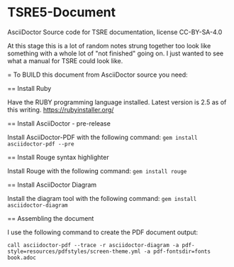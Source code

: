 # TSRE5-Document
AsciiDoctor Source code for TSRE documentation, license CC-BY-SA-4.0 

At this stage this is a lot of random notes strung together too look like something with a whole lot of "not finished" going on.  I just wanted to see what a manual for TSRE could look like.


= To BUILD this document from AsciiDoctor source you need:

== Install Ruby

Have the RUBY programming language installed. Latest version is 2.5 as of this writing.   https://rubyinstaller.org/

== Install AsciiDoctor - pre-release

Install AsciiDoctor-PDF with the following command: `gem install asciidoctor-pdf --pre`

== Install Rouge syntax highlighter

Install Rouge with the following command: `gem install rouge`

== Install AsciiDoctor Diagram 

Install the diagram tool with the following command: `gem install asciidoctor-diagram`

== Assembling the document

I use the following command to create the PDF document output:

`call asciidoctor-pdf --trace -r asciidoctor-diagram -a pdf-style=resources/pdfstyles/screen-theme.yml -a pdf-fontsdir=fonts book.adoc`



